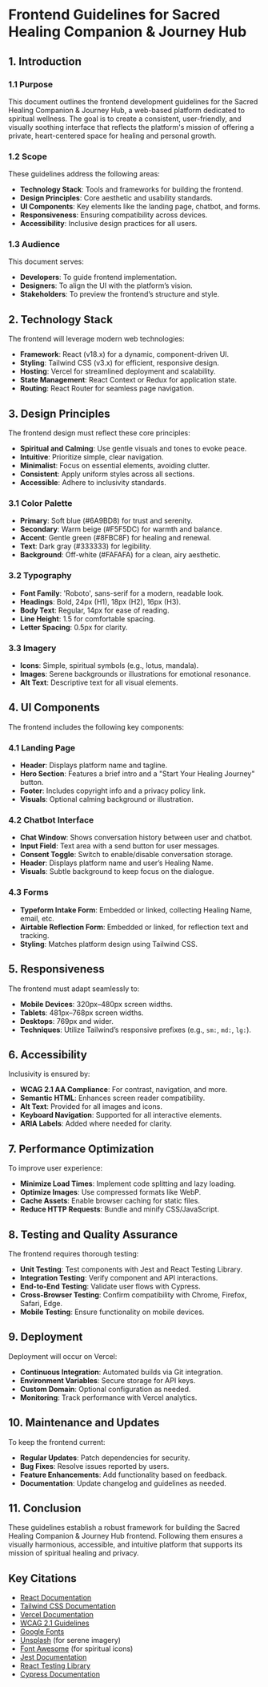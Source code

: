 # Frontend Guidelines for Sacred Healing Companion & Journey Hub

## 1. Introduction

### 1.1 Purpose
This document outlines the frontend development guidelines for the Sacred Healing Companion & Journey Hub, a web-based platform dedicated to spiritual wellness. The goal is to create a consistent, user-friendly, and visually soothing interface that reflects the platform's mission of offering a private, heart-centered space for healing and personal growth.

### 1.2 Scope
These guidelines address the following areas:
- **Technology Stack**: Tools and frameworks for building the frontend.
- **Design Principles**: Core aesthetic and usability standards.
- **UI Components**: Key elements like the landing page, chatbot, and forms.
- **Responsiveness**: Ensuring compatibility across devices.
- **Accessibility**: Inclusive design practices for all users.

### 1.3 Audience
This document serves:
- **Developers**: To guide frontend implementation.
- **Designers**: To align the UI with the platform’s vision.
- **Stakeholders**: To preview the frontend’s structure and style.

## 2. Technology Stack
The frontend will leverage modern web technologies:
- **Framework**: React (v18.x) for a dynamic, component-driven UI.
- **Styling**: Tailwind CSS (v3.x) for efficient, responsive design.
- **Hosting**: Vercel for streamlined deployment and scalability.
- **State Management**: React Context or Redux for application state.
- **Routing**: React Router for seamless page navigation.

## 3. Design Principles
The frontend design must reflect these core principles:
- **Spiritual and Calming**: Use gentle visuals and tones to evoke peace.
- **Intuitive**: Prioritize simple, clear navigation.
- **Minimalist**: Focus on essential elements, avoiding clutter.
- **Consistent**: Apply uniform styles across all sections.
- **Accessible**: Adhere to inclusivity standards.

### 3.1 Color Palette
- **Primary**: Soft blue (#6A9BD8) for trust and serenity.
- **Secondary**: Warm beige (#F5F5DC) for warmth and balance.
- **Accent**: Gentle green (#8FBC8F) for healing and renewal.
- **Text**: Dark gray (#333333) for legibility.
- **Background**: Off-white (#FAFAFA) for a clean, airy aesthetic.

### 3.2 Typography
- **Font Family**: 'Roboto', sans-serif for a modern, readable look.
- **Headings**: Bold, 24px (H1), 18px (H2), 16px (H3).
- **Body Text**: Regular, 14px for ease of reading.
- **Line Height**: 1.5 for comfortable spacing.
- **Letter Spacing**: 0.5px for clarity.

### 3.3 Imagery
- **Icons**: Simple, spiritual symbols (e.g., lotus, mandala).
- **Images**: Serene backgrounds or illustrations for emotional resonance.
- **Alt Text**: Descriptive text for all visual elements.

## 4. UI Components
The frontend includes the following key components:

### 4.1 Landing Page
- **Header**: Displays platform name and tagline.
- **Hero Section**: Features a brief intro and a "Start Your Healing Journey" button.
- **Footer**: Includes copyright info and a privacy policy link.
- **Visuals**: Optional calming background or illustration.

### 4.2 Chatbot Interface
- **Chat Window**: Shows conversation history between user and chatbot.
- **Input Field**: Text area with a send button for user messages.
- **Consent Toggle**: Switch to enable/disable conversation storage.
- **Header**: Displays platform name and user’s Healing Name.
- **Visuals**: Subtle background to keep focus on the dialogue.

### 4.3 Forms
- **Typeform Intake Form**: Embedded or linked, collecting Healing Name, email, etc.
- **Airtable Reflection Form**: Embedded or linked, for reflection text and tracking.
- **Styling**: Matches platform design using Tailwind CSS.

## 5. Responsiveness
The frontend must adapt seamlessly to:
- **Mobile Devices**: 320px–480px screen widths.
- **Tablets**: 481px–768px screen widths.
- **Desktops**: 769px and wider.
- **Techniques**: Utilize Tailwind’s responsive prefixes (e.g., `sm:`, `md:`, `lg:`).

## 6. Accessibility
Inclusivity is ensured by:
- **WCAG 2.1 AA Compliance**: For contrast, navigation, and more.
- **Semantic HTML**: Enhances screen reader compatibility.
- **Alt Text**: Provided for all images and icons.
- **Keyboard Navigation**: Supported for all interactive elements.
- **ARIA Labels**: Added where needed for clarity.

## 7. Performance Optimization
To improve user experience:
- **Minimize Load Times**: Implement code splitting and lazy loading.
- **Optimize Images**: Use compressed formats like WebP.
- **Cache Assets**: Enable browser caching for static files.
- **Reduce HTTP Requests**: Bundle and minify CSS/JavaScript.

## 8. Testing and Quality Assurance
The frontend requires thorough testing:
- **Unit Testing**: Test components with Jest and React Testing Library.
- **Integration Testing**: Verify component and API interactions.
- **End-to-End Testing**: Validate user flows with Cypress.
- **Cross-Browser Testing**: Confirm compatibility with Chrome, Firefox, Safari, Edge.
- **Mobile Testing**: Ensure functionality on mobile devices.

## 9. Deployment
Deployment will occur on Vercel:
- **Continuous Integration**: Automated builds via Git integration.
- **Environment Variables**: Secure storage for API keys.
- **Custom Domain**: Optional configuration as needed.
- **Monitoring**: Track performance with Vercel analytics.

## 10. Maintenance and Updates
To keep the frontend current:
- **Regular Updates**: Patch dependencies for security.
- **Bug Fixes**: Resolve issues reported by users.
- **Feature Enhancements**: Add functionality based on feedback.
- **Documentation**: Update changelog and guidelines as needed.

## 11. Conclusion
These guidelines establish a robust framework for building the Sacred Healing Companion & Journey Hub frontend. Following them ensures a visually harmonious, accessible, and intuitive platform that supports its mission of spiritual healing and privacy.

## Key Citations
- [React Documentation](https://react.dev/)
- [Tailwind CSS Documentation](https://tailwindcss.com/docs)
- [Vercel Documentation](https://vercel.com/docs)
- [WCAG 2.1 Guidelines](https://www.w3.org/WAI/WCAG21/quickref/)
- [Google Fonts](https://fonts.google.com/)
- [Unsplash](https://unsplash.com/) (for serene imagery)
- [Font Awesome](https://fontawesome.com/) (for spiritual icons)
- [Jest Documentation](https://jestjs.io/docs/getting-started)
- [React Testing Library](https://testing-library.com/docs/react-testing-library/intro)
- [Cypress Documentation](https://docs.cypress.io/guides/overview/why-cypress)